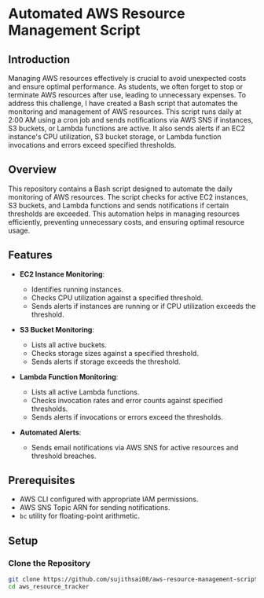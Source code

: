 # Automated AWS Resource Management Script

## Introduction

Managing AWS resources effectively is crucial to avoid unexpected costs and ensure optimal performance. As students, we often forget to stop or terminate AWS resources after use, leading to unnecessary expenses. To address this challenge, I have created a Bash script that automates the monitoring and management of AWS resources. This script runs daily at 2:00 AM using a cron job and sends notifications via AWS SNS if instances, S3 buckets, or Lambda functions are active. It also sends alerts if an EC2 instance's CPU utilization, S3 bucket storage, or Lambda function invocations and errors exceed specified thresholds.

## Overview

This repository contains a Bash script designed to automate the daily monitoring of AWS resources. The script checks for active EC2 instances, S3 buckets, and Lambda functions and sends notifications if certain thresholds are exceeded. This automation helps in managing resources efficiently, preventing unnecessary costs, and ensuring optimal resource usage.

## Features

- **EC2 Instance Monitoring**:
  - Identifies running instances.
  - Checks CPU utilization against a specified threshold.
  - Sends alerts if instances are running or if CPU utilization exceeds the threshold.

- **S3 Bucket Monitoring**:
  - Lists all active buckets.
  - Checks storage sizes against a specified threshold.
  - Sends alerts if storage exceeds the threshold.

- **Lambda Function Monitoring**:
  - Lists all active Lambda functions.
  - Checks invocation rates and error counts against specified thresholds.
  - Sends alerts if invocations or errors exceed the thresholds.

- **Automated Alerts**:
  - Sends email notifications via AWS SNS for active resources and threshold breaches.

## Prerequisites

- AWS CLI configured with appropriate IAM permissions.
- AWS SNS Topic ARN for sending notifications.
- `bc` utility for floating-point arithmetic.

## Setup

### Clone the Repository

```bash
git clone https://github.com/sujithsai08/aws-resource-management-script.git
cd aws_resource_tracker
